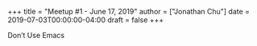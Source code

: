 +++
title = "Meetup #1 - June 17, 2019"
author = ["Jonathan Chu"]
date = 2019-07-03T00:00:00-04:00
draft = false
+++

Don’t Use Emacs
